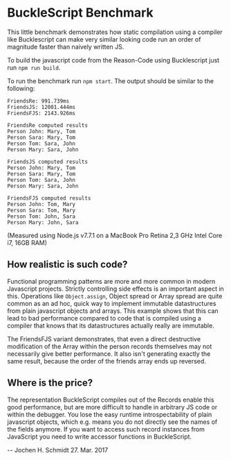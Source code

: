 # BuckleScript Benchmark

This little benchmark demonstrates how static compilation using a compiler like Bucklescript can make very similar looking code run an order of magnitude faster than naively written JS.

To build the javascript code from the Reason-Code using Bucklescript just run `npm run build`.

To run the benchmark run `npm start`. The output should be similar to the following:

```
FriendsRe: 991.739ms
FriendsJS: 12001.444ms
FriendsFJS: 2143.926ms

FriendsRe computed results
Person John: Mary, Tom
Person Sara: Mary, Tom
Person Tom: Sara, John
Person Mary: Sara, John

FriendsJS computed results
Person John: Mary, Tom
Person Sara: Mary, Tom
Person Tom: Sara, John
Person Mary: Sara, John

FriendsFJS computed results
Person John: Tom, Mary
Person Sara: Tom, Mary
Person Tom: John, Sara
Person Mary: John, Sara
```
(Measured using Node.js v7.7.1 on a MacBook Pro Retina 2,3 GHz Intel Core i7, 16GB RAM)

## How realistic is such code?

Functional programming patterns are more and more common in modern Javascript projects. Strictly controlling side effects is an important aspect in this. Operations like `Object.assign`, Object spread or Array spread are quite common as an ad hoc, quick way to implement immutable datastructures from plain javascript objects and arrays. This example shows that this can lead to bad performance compared to code that is compiled using a compiler that knows that its datastructures actually really are immutable.

The FriendsFJS variant demonstrates, that even a direct destructive modification of the Array within the person records themselves may not necessarily give better performance. It also isn't generating exactly the same result, because the order of the friends array ends up reversed.

## Where is the price?

The representation BuckleScript compiles out of the Records enable this good performance, but are more difficult to handle in arbitrary JS code or within the debugger. You lose the easy runtime introspectability of plain javascript objects, which e.g. means  you do not directly see the names of the fields anymore. If you want to access such record instances from JavaScript you need to write accessor functions in BuckleScript.

--
Jochen H. Schmidt
27. Mar. 2017
